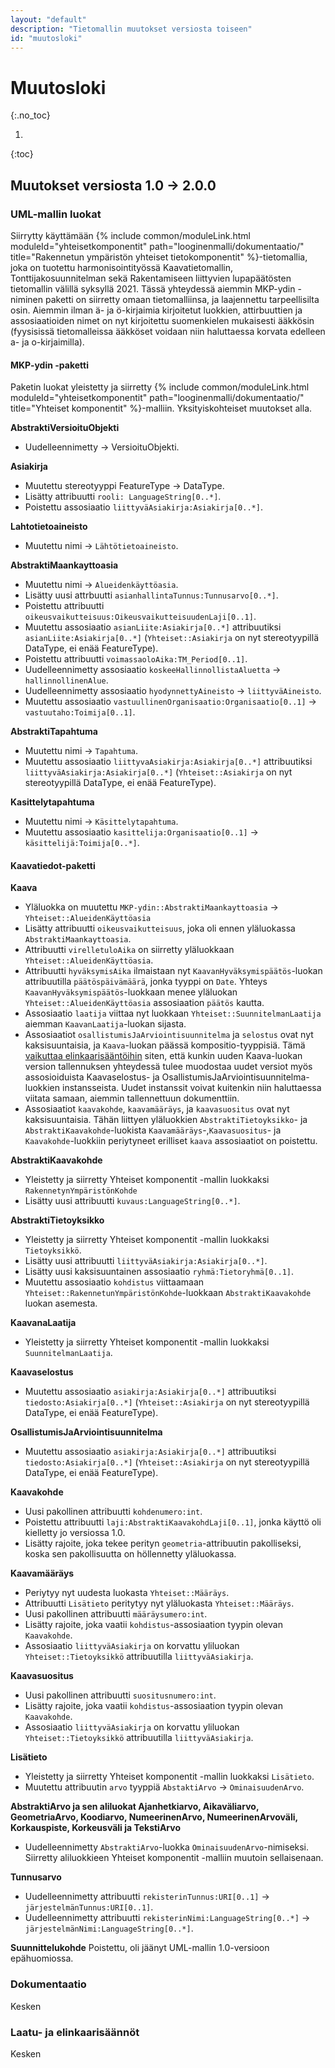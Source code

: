 ```yaml
---
layout: "default"
description: "Tietomallin muutokset versiosta toiseen"
id: "muutosloki"
---
```

# Muutosloki
{:.no_toc}

1. 
{:toc}

## Muutokset versiosta 1.0 -> 2.0.0

### UML-mallin luokat

Siirrytty käyttämään {% include common/moduleLink.html moduleId="yhteisetkomponentit" path="looginenmalli/dokumentaatio/" title="Rakennetun ympäristön yhteiset tietokomponentit" %}-tietomallia, joka on tuotettu harmonisointityössä Kaavatietomallin, Tonttijakosuunnitelman sekä Rakentamiseen liittyvien lupapäätösten tietomallin välillä syksyllä 2021. Tässä yhteydessä aiemmin MKP-ydin -niminen paketti on siirretty omaan tietomalliinsa, ja laajennettu tarpeellisilta osin. Aiemmin ilman ä- ja ö-kirjaimia kirjoitetut luokkien, attirbuuttien ja assosiaatioiden nimet on nyt kirjoitettu suomenkielen mukaisesti ääkkösin (fyysisissä tietomalleissa ääkköset voidaan niin haluttaessa korvata edelleen a- ja o-kirjaimilla).

#### MKP-ydin -paketti

Paketin luokat yleistetty ja siirretty {% include common/moduleLink.html moduleId="yhteisetkomponentit" path="looginenmalli/dokumentaatio/" title="Yhteiset komponentit" %}-malliin. Yksityiskohteiset muutokset alla.

**AbstraktiVersioituObjekti**

* Uudelleennimetty -> VersioituObjekti.

**Asiakirja**

* Muutettu stereotyyppi FeatureType -> DataType.
* Lisätty attribuutti ```rooli: LanguageString[0..*]```.
* Poistettu assosiaatio ```liittyväAsiakirja:Asiakirja[0..*]```.

 **Lahtotietoaineisto**

 * Muutettu nimi -> ```Lähtötietoaineisto```.

 **AbstraktiMaankayttoasia**

 * Muutettu nimi -> ```Alueidenkäyttöasia```.
 * Lisätty uusi attrbuutti ```asianhallintaTunnus:Tunnusarvo[0..*]```.
 * Poistettu attribuutti ```oikeusvaikutteisuus:OikeusvaikutteisuudenLaji[0..1]```.
 * Muutettu assosiaatio ```asianLiite:Asiakirja[0..*]``` attribuutiksi ```asianLiite:Asiakirja[0..*]``` (```Yhteiset::Asiakirja``` on nyt stereotyypillä DataType, ei enää FeatureType).
 * Poistettu attribuutti ```voimassaoloAika:TM_Period[0..1]```.
 * Uudelleennimetty assosiaatio ```koskeeHallinnollistaAluetta``` -> ```hallinnollinenAlue```. 
 * Uudelleennimetty assosiaatio ```hyodynnettyAineisto``` -> ```liittyväAineisto```.
 * Muutettu assosiaatio ```vastuullinenOrganisaatio:Organisaatio[0..1]``` -> ```vastuutaho:Toimija[0..1]```.

**AbstraktiTapahtuma**

* Muutettu nimi -> ```Tapahtuma```.
* Muutettu assosiaatio ```liittyvaAsiakirja:Asiakirja[0..*]``` attribuutiksi ```liittyväAsiakirja:Asiakirja[0..*]``` (```Yhteiset::Asiakirja``` on nyt stereotyypillä DataType, ei enää FeatureType).

**Kasittelytapahtuma**

* Muutettu nimi -> ```Käsittelytapahtuma```.
* Muutettu assosiaatio ```kasittelija:Organisaatio[0..1]``` -> ```käsittelijä:Toimija[0..*]```.

#### Kaavatiedot-paketti

**Kaava**

* Yläluokka on muutettu ```MKP-ydin::AbstraktiMaankayttoasia``` -> ```Yhteiset::AlueidenKäyttöasia```
* Lisätty attribuutti ```oikeusvaikutteisuus```, joka oli ennen yläluokassa ```AbstraktiMaankayttoasia```.
* Attribuutti ```virelletuloAika``` on siirretty yläluokkaan ```Yhteiset::AlueidenKäyttöasia```.
* Attribuutti ```hyväksymisAika``` ilmaistaan nyt ```KaavanHyväksymispäätös```-luokan attribuutilla ```päätöspäivämäärä```, jonka tyyppi on ```Date```. Yhteys ```KaavanHyväksymispäätös```-luokkaan menee yläluokan ```Yhteiset::AlueidenKäyttöasia``` assosiaation ```päätös``` kautta.
* Assosiaatio ```laatija``` viittaa nyt luokkaan ```Yhteiset::SuunnitelmanLaatija``` aiemman ```KaavanLaatija```-luokan sijasta.
* Assosiaatiot ```osallistumisJaArviointisuunnitelma``` ja ```selostus``` ovat nyt kaksisuuntaisia, ja ```Kaava```-luokan päässä kompositio-tyyppisiä. Tämä [vaikuttaa elinkaarisääntöihin](looginenmalli/elinkaarisaannot.html#muutosten-levi%C3%A4minen-viittausten-kautta) siten, että kunkin uuden Kaava-luokan version tallennuksen yhteydessä tulee muodostaa uudet versiot myös assosioiduista Kaavaselostus- ja OsallistumisJaArviointisuunnitelma-luokkien instansseista. Uudet instanssit voivat kuitenkin niin haluttaessa viitata samaan, aiemmin tallennettuun dokumenttiin.
* Assosiaatiot ```kaavakohde```, ```kaavamääräys```, ja ```kaavasuositus``` ovat nyt kaksisuuntaisia. Tähän liittyen yläluokkien ```AbstraktiTietoyksikko```- ja ```AbstraktiKaavakohde```-luokista ```Kaavamääräys```-,```Kaavasuositus```- ja ```Kaavakohde```-luokkiin periytyneet erilliset ```kaava``` assosiaatiot on poistettu.

**AbstraktiKaavakohde**

* Yleistetty ja siirretty Yhteiset komponentit -mallin luokkaksi ```RakennetynYmpäristönKohde```
* Lisätty uusi attribuutti ```kuvaus:LanguageString[0..*]```.

**AbstraktiTietoyksikko**

* Yleistetty ja siirretty Yhteiset komponentit -mallin luokkaksi ```Tietoyksikkö```.
* Lisätty uusi attribuutti ```liittyväAsiakirja:Asiakirja[0..*]```.
* Lisätty uusi kaksisuuntainen assosiaatio ```ryhmä:Tietoryhmä[0..1]```.
* Muutettu assosiaatio ```kohdistus``` viittaamaan ```Yhteiset::RakennetunYmpäristönKohde```-luokkaan ```AbstraktiKaavakohde``` luokan asemesta.

**KaavanaLaatija**

* Yleistetty ja siirretty Yhteiset komponentit -mallin luokkaksi ```SuunnitelmanLaatija```.

**Kaavaselostus**

* Muutettu assosiaatio ```asiakirja:Asiakirja[0..*]``` attribuutiksi ```tiedosto:Asiakirja[0..*]``` (```Yhteiset::Asiakirja``` on nyt stereotyypillä DataType, ei enää FeatureType).

**OsallistumisJaArviointisuunnitelma**

* Muutettu assosiaatio ```asiakirja:Asiakirja[0..*]``` attribuutiksi ```tiedosto:Asiakirja[0..*]``` (```Yhteiset::Asiakirja``` on nyt stereotyypillä DataType, ei enää FeatureType).

**Kaavakohde**

* Uusi pakollinen attribuutti ```kohdenumero:int```.
* Poistettu attribuutti ```laji:AbstraktiKaavakohdLaji[0..1]```, jonka käyttö oli kielletty jo versiossa 1.0.
* Lisätty rajoite, joka tekee perityn ```geometria```-attribuutin pakolliseksi, koska sen pakollisuutta on höllennetty yläluokassa.

**Kaavamääräys**

* Periytyy nyt uudesta luokasta ```Yhteiset::Määräys```.
* Attribuutti ```Lisätieto``` peritytyy nyt yläluokasta ```Yhteiset::Määräys```.
* Uusi pakollinen attribuutti ```määräysumero:int```.
* Lisätty rajoite, joka vaatii ```kohdistus```-assosiaation tyypin olevan ```Kaavakohde```.
* Assosiaatio ```liittyväAsiakirja``` on korvattu yliluokan ```Yhteiset::Tietoyksikkö``` attribuutilla ```liittyväAsiakirja```.

**Kaavasuositus**

* Uusi pakollinen attribuutti ```suositusnumero:int```.
* Lisätty rajoite, joka vaatii ```kohdistus```-assosiaation tyypin olevan ```Kaavakohde```.
* Assosiaatio ```liittyväAsiakirja``` on korvattu yliluokan ```Yhteiset::Tietoyksikkö``` attribuutilla ```liittyväAsiakirja```.

**Lisätieto**

* Yleistetty ja siirretty Yhteiset komponentit -mallin luokkaksi ```Lisätieto```.
* Muutettu attribuutin ```arvo``` tyyppiä ```AbstaktiArvo``` -> ```OminaisuudenArvo```.

**AbstraktiArvo ja sen aliluokat Ajanhetkiarvo, Aikaväliarvo, GeometriaArvo, Koodiarvo, NumeerinenArvo, NumeerinenArvoväli, Korkauspiste, Korkeusväli ja TekstiArvo**

* Uudelleennimetty ```AbstraktiArvo```-luokka ```OminaisuudenArvo```-nimiseksi. Siirretty aliluokkieen Yhteiset komponentit -malliin muutoin sellaisenaan.

**Tunnusarvo**

* Uudelleennimetty attribuutti ```rekisterinTunnus:URI[0..1]``` -> ```järjestelmänTunnus:URI[0..1]```.
* Uudelleennimetty attribuutti ```rekisterinNimi:LanguageString[0..*]``` -> ```järjestelmänNimi:LanguageString[0..*]```.

**Suunnittelukohde**
Poistettu, oli jäänyt UML-mallin 1.0-versioon epähuomiossa.


### Dokumentaatio

Kesken

### Laatu- ja elinkaarisäännöt

Kesken


